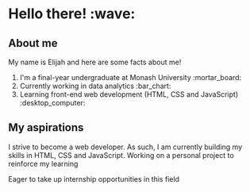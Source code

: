 <h1>Hello there! :wave: </h1>

<section>
  <h2>About me</h2>
  <p> My name is Elijah and here are some facts about me!</p>
  <ol>
    <li> I'm a final-year undergraduate at Monash University :mortar_board:</li>
    <li> Currently working in data analytics :bar_chart: </li>
    <li> Learning front-end web development (HTML, CSS and JavaScript) :desktop_computer: </li>
  </ol>
 </section>
  
 <section>
  <h2>My aspirations</h2>
  <p>I strive to become a web developer. As such, I am currently building my skills in HTML, CSS and JavaScript. Working on a personal project to reinforce my learning</p>
  <p>Eager to take up internship opportunities in this field</p>
  
 
  
<!--
**ElijahQuiazon/ElijahQuiazon** is a ✨ _special_ ✨ repository because its `README.md` (this file) appears on your GitHub profile.

Here are some ideas to get you started:

- 🔭 I’m currently working on ...
- 🌱 I’m currently learning ...
- 👯 I’m looking to collaborate on ...
- 🤔 I’m looking for help with ...
- 💬 Ask me about ...
- 📫 How to reach me: ...
- 😄 Pronouns: ...
- ⚡ Fun fact: ...
-->
